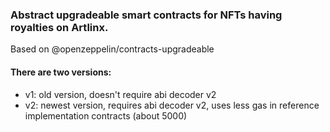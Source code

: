 ### Abstract upgradeable smart contracts for NFTs having royalties on Artlinx.
Based on @openzeppelin/contracts-upgradeable 

#### There are two versions:
- v1: old version, doesn't require abi decoder v2
- v2: newest version, requires abi decoder v2, uses less gas in reference implementation contracts (about 5000)
